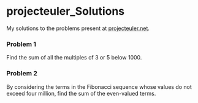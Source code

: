 # projecteuler_Solutions

My solutions to the problems present at [projecteuler.net](projecteuler.net).

### Problem 1
Find the sum of all the multiples of 3 or 5 below 1000.

### Problem 2
By considering the terms in the Fibonacci sequence whose values do not exceed four million, find the sum of the even-valued terms.
